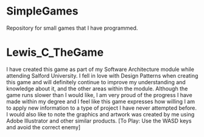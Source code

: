 # SimpleGames
Repository for small games that I have programmed.

# Lewis_C_TheGame
  I have created this game as part of my Software Architecture module while attending Salford University.
  I fell in love with Design Patterns when creating this game and will definitely continue to improve my
  understanding and knowledge about it, and the other areas within the module.
  Although the game runs slower than I would like, I am very proud of the progress I have made within my
  degree and I feel like this game expresses how willing I am to apply new information to a type of project
  I have never attempted before. I would also like to note the graphics and artwork was created by me using
  Adobe Illustrator and other similar products.
  [To Play: Use the WASD keys and avoid the correct enemy]
